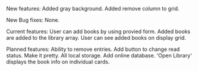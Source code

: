 New features:
Added gray background.
Added remove column to grid.

New Bug fixes:
None.

Current features:
User can add books by using provied form.
Added books are added to the library array.
User can see added books on display grid.


Planned features:
Ability to remove entries.
Add button to change read status.
Make it pretty.
All local storage.
Add online database.
'Open Library' displays the book info on individual cards.